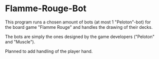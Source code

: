 # Flamme-Rouge-Bot
This program runs a chosen amount of bots (at most 1 "Peloton"-bot) for the board game "Flamme Rouge" and handles the drawing of their decks.

The bots are simply the ones designed by the game developers ("Peloton" and "Muscle").

Planned to add handling of the player hand.
